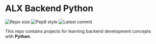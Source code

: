 # ALX Backend Python

![Repo size](https://img.shields.io/github/repo-size/penscola/alx-backend-python)
![Pep8 style](https://img.shields.io/badge/PEP8-style%20guide-purple?style=round-square)
![Latest commit](https://img.shields.io/github/last-commit/penscola/alx-backend-python/main?style=round-square)

This repo contains projects for learning backend development concepts with __Python__.